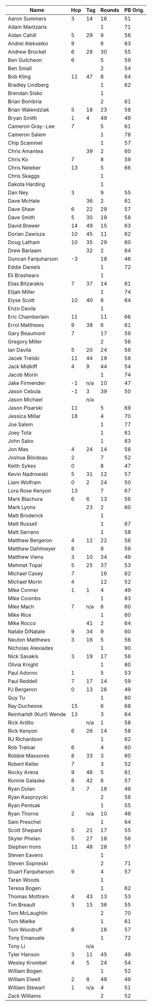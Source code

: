 <!---<style type="text/css">
.tg  {border-collapse:collapse;border-color:#ccc;border-spacing:0;}
.tg td{background-color:#fff;border-color:#ccc;border-style:solid;border-width:1px;color:#333;
  font-family:Arial, sans-serif;font-size:14px;overflow:hidden;padding:10px 5px;word-break:normal;}
.tg th{background-color:#f0f0f0;border-color:#ccc;border-style:solid;border-width:1px;color:#333;
  font-family:Arial, sans-serif;font-size:14px;font-weight:normal;overflow:hidden;padding:10px 5px;word-break:normal;}
.tg .tg-3obw{background-color:#3531ff;color:#ffffff;font-weight:bold;position:-webkit-sticky;position:sticky;text-align:left;
  top:-1px;vertical-align:bottom;will-change:transform}
.tg .tg-7zrl{text-align:left;vertical-align:bottom}
.tg-sort-header::-moz-selection{background:0 0}
.tg-sort-header::selection{background:0 0}.tg-sort-header{cursor:pointer}
.tg-sort-header:after{content:'';float:right;margin-top:7px;border-width:0 5px 5px;border-style:solid;
  border-color:#404040 transparent;visibility:hidden}
.tg-sort-header:hover:after{visibility:visible}
.tg-sort-asc:after,.tg-sort-asc:hover:after,.tg-sort-desc:after{visibility:visible;opacity:.4}
.tg-sort-desc:after{border-bottom:none;border-width:5px 5px 0}@media screen and (max-width: 767px) {.tg {width: auto !important;}.tg col {width: auto !important;}.tg-wrap {overflow-x: auto;-webkit-overflow-scrolling: touch;}}</style>--->
<div class="tg-wrap"><table id="tg-Q4Sw2" class="tg"><thead>
  <tr>
    <th class="tg-3obw">Name</th>
    <th class="tg-3obw">Hcp</th>
    <th class="tg-3obw">Tag</th>
    <th class="tg-3obw">Rounds</th>
    <th class="tg-3obw">PB Orig.</th>
  </tr></thead>
<tbody>
  <tr>
    <td class="tg-7zrl">Aaron Summers</td>
    <td class="tg-7zrl">3</td>
    <td class="tg-7zrl">14</td>
    <td class="tg-7zrl">16</td>
    <td class="tg-7zrl">51</td>
  </tr>
  <tr>
    <td class="tg-7zrl">Adam Mantzaris</td>
    <td class="tg-7zrl"></td>
    <td class="tg-7zrl"></td>
    <td class="tg-7zrl">1</td>
    <td class="tg-7zrl">71</td>
  </tr>
  <tr>
    <td class="tg-7zrl">Aidan Cahill</td>
    <td class="tg-7zrl">5</td>
    <td class="tg-7zrl">29</td>
    <td class="tg-7zrl">9</td>
    <td class="tg-7zrl">56</td>
  </tr>
  <tr>
    <td class="tg-7zrl">Andrei Alekseiko</td>
    <td class="tg-7zrl">9</td>
    <td class="tg-7zrl"></td>
    <td class="tg-7zrl">6</td>
    <td class="tg-7zrl">63</td>
  </tr>
  <tr>
    <td class="tg-7zrl">Andrew Brocket</td>
    <td class="tg-7zrl">6</td>
    <td class="tg-7zrl">28</td>
    <td class="tg-7zrl">30</td>
    <td class="tg-7zrl">55</td>
  </tr>
  <tr>
    <td class="tg-7zrl">Ben Gutcheon</td>
    <td class="tg-7zrl">6</td>
    <td class="tg-7zrl"></td>
    <td class="tg-7zrl">5</td>
    <td class="tg-7zrl">59</td>
  </tr>
  <tr>
    <td class="tg-7zrl">Ben Small</td>
    <td class="tg-7zrl"></td>
    <td class="tg-7zrl"></td>
    <td class="tg-7zrl">2</td>
    <td class="tg-7zrl">54</td>
  </tr>
  <tr>
    <td class="tg-7zrl">Bob Kling</td>
    <td class="tg-7zrl">11</td>
    <td class="tg-7zrl">47</td>
    <td class="tg-7zrl">8</td>
    <td class="tg-7zrl">64</td>
  </tr>
  <tr>
    <td class="tg-7zrl">Bradley Lindberg</td>
    <td class="tg-7zrl"></td>
    <td class="tg-7zrl"></td>
    <td class="tg-7zrl">1</td>
    <td class="tg-7zrl">62</td>
  </tr>
  <tr>
    <td class="tg-7zrl">Brendan Sisko</td>
    <td class="tg-7zrl"></td>
    <td class="tg-7zrl"></td>
    <td class="tg-7zrl">1</td>
    <td class="tg-7zrl"></td>
  </tr>
  <tr>
    <td class="tg-7zrl">Brian Bombria</td>
    <td class="tg-7zrl"></td>
    <td class="tg-7zrl"></td>
    <td class="tg-7zrl">2</td>
    <td class="tg-7zrl">61</td>
  </tr>
  <tr>
    <td class="tg-7zrl">Brian Walendziak</td>
    <td class="tg-7zrl">5</td>
    <td class="tg-7zrl">18</td>
    <td class="tg-7zrl">23</td>
    <td class="tg-7zrl">58</td>
  </tr>
  <tr>
    <td class="tg-7zrl">Bryan Smith</td>
    <td class="tg-7zrl">1</td>
    <td class="tg-7zrl">4</td>
    <td class="tg-7zrl">49</td>
    <td class="tg-7zrl">49</td>
  </tr>
  <tr>
    <td class="tg-7zrl">Cameron Gray-Lee</td>
    <td class="tg-7zrl">7</td>
    <td class="tg-7zrl"></td>
    <td class="tg-7zrl">5</td>
    <td class="tg-7zrl">61</td>
  </tr>
  <tr>
    <td class="tg-7zrl">Cameron Salem</td>
    <td class="tg-7zrl"></td>
    <td class="tg-7zrl"></td>
    <td class="tg-7zrl">1</td>
    <td class="tg-7zrl">78</td>
  </tr>
  <tr>
    <td class="tg-7zrl">Chip Scammel</td>
    <td class="tg-7zrl"></td>
    <td class="tg-7zrl"></td>
    <td class="tg-7zrl">1</td>
    <td class="tg-7zrl">57</td>
  </tr>
  <tr>
    <td class="tg-7zrl">Chris Amantea</td>
    <td class="tg-7zrl"></td>
    <td class="tg-7zrl">39</td>
    <td class="tg-7zrl">2</td>
    <td class="tg-7zrl">60</td>
  </tr>
  <tr>
    <td class="tg-7zrl">Chris Ko</td>
    <td class="tg-7zrl">7</td>
    <td class="tg-7zrl"></td>
    <td class="tg-7zrl">8</td>
    <td class="tg-7zrl">59</td>
  </tr>
  <tr>
    <td class="tg-7zrl">Chris Neleber</td>
    <td class="tg-7zrl">13</td>
    <td class="tg-7zrl"></td>
    <td class="tg-7zrl">5</td>
    <td class="tg-7zrl">66</td>
  </tr>
  <tr>
    <td class="tg-7zrl">Chris Skaggs</td>
    <td class="tg-7zrl"></td>
    <td class="tg-7zrl"></td>
    <td class="tg-7zrl">1</td>
    <td class="tg-7zrl"></td>
  </tr>
  <tr>
    <td class="tg-7zrl">Dakota Harding</td>
    <td class="tg-7zrl"></td>
    <td class="tg-7zrl"></td>
    <td class="tg-7zrl">1</td>
    <td class="tg-7zrl"></td>
  </tr>
  <tr>
    <td class="tg-7zrl">Dan Ney</td>
    <td class="tg-7zrl">3</td>
    <td class="tg-7zrl"></td>
    <td class="tg-7zrl">9</td>
    <td class="tg-7zrl">55</td>
  </tr>
  <tr>
    <td class="tg-7zrl">Dave McHale</td>
    <td class="tg-7zrl"></td>
    <td class="tg-7zrl">36</td>
    <td class="tg-7zrl">2</td>
    <td class="tg-7zrl">61</td>
  </tr>
  <tr>
    <td class="tg-7zrl">Dave Shaw</td>
    <td class="tg-7zrl">6</td>
    <td class="tg-7zrl">22</td>
    <td class="tg-7zrl">29</td>
    <td class="tg-7zrl">57</td>
  </tr>
  <tr>
    <td class="tg-7zrl">Dave Smith</td>
    <td class="tg-7zrl">5</td>
    <td class="tg-7zrl">30</td>
    <td class="tg-7zrl">19</td>
    <td class="tg-7zrl">58</td>
  </tr>
  <tr>
    <td class="tg-7zrl">David Brewer</td>
    <td class="tg-7zrl">14</td>
    <td class="tg-7zrl">49</td>
    <td class="tg-7zrl">15</td>
    <td class="tg-7zrl">63</td>
  </tr>
  <tr>
    <td class="tg-7zrl">Dorian Zawisza</td>
    <td class="tg-7zrl">10</td>
    <td class="tg-7zrl">45</td>
    <td class="tg-7zrl">11</td>
    <td class="tg-7zrl">62</td>
  </tr>
  <tr>
    <td class="tg-7zrl">Doug Latham</td>
    <td class="tg-7zrl">10</td>
    <td class="tg-7zrl">35</td>
    <td class="tg-7zrl">29</td>
    <td class="tg-7zrl">60</td>
  </tr>
  <tr>
    <td class="tg-7zrl">Drew Barlaam</td>
    <td class="tg-7zrl"></td>
    <td class="tg-7zrl">32</td>
    <td class="tg-7zrl">2</td>
    <td class="tg-7zrl">64</td>
  </tr>
  <tr>
    <td class="tg-7zrl">Duncan Farquharson</td>
    <td class="tg-7zrl">-3</td>
    <td class="tg-7zrl"></td>
    <td class="tg-7zrl">18</td>
    <td class="tg-7zrl">46</td>
  </tr>
  <tr>
    <td class="tg-7zrl">Eddie Daniels</td>
    <td class="tg-7zrl"></td>
    <td class="tg-7zrl"></td>
    <td class="tg-7zrl">1</td>
    <td class="tg-7zrl">72</td>
  </tr>
  <tr>
    <td class="tg-7zrl">Eli Brashears</td>
    <td class="tg-7zrl"></td>
    <td class="tg-7zrl"></td>
    <td class="tg-7zrl">1</td>
    <td class="tg-7zrl"></td>
  </tr>
  <tr>
    <td class="tg-7zrl">Elias Bitzarakis</td>
    <td class="tg-7zrl">7</td>
    <td class="tg-7zrl">37</td>
    <td class="tg-7zrl">14</td>
    <td class="tg-7zrl">61</td>
  </tr>
  <tr>
    <td class="tg-7zrl">Elijah Miller</td>
    <td class="tg-7zrl"></td>
    <td class="tg-7zrl"></td>
    <td class="tg-7zrl">1</td>
    <td class="tg-7zrl">74</td>
  </tr>
  <tr>
    <td class="tg-7zrl">Elyse Scott</td>
    <td class="tg-7zrl">10</td>
    <td class="tg-7zrl">40</td>
    <td class="tg-7zrl">8</td>
    <td class="tg-7zrl">64</td>
  </tr>
  <tr>
    <td class="tg-7zrl">Enzo Davila</td>
    <td class="tg-7zrl"></td>
    <td class="tg-7zrl"></td>
    <td class="tg-7zrl">1</td>
    <td class="tg-7zrl"></td>
  </tr>
  <tr>
    <td class="tg-7zrl">Eric Chamberlain</td>
    <td class="tg-7zrl">11</td>
    <td class="tg-7zrl"></td>
    <td class="tg-7zrl">11</td>
    <td class="tg-7zrl">66</td>
  </tr>
  <tr>
    <td class="tg-7zrl">Errol Matthews</td>
    <td class="tg-7zrl">9</td>
    <td class="tg-7zrl">38</td>
    <td class="tg-7zrl">6</td>
    <td class="tg-7zrl">61</td>
  </tr>
  <tr>
    <td class="tg-7zrl">Gary Beaumont</td>
    <td class="tg-7zrl">7</td>
    <td class="tg-7zrl"></td>
    <td class="tg-7zrl">17</td>
    <td class="tg-7zrl">59</td>
  </tr>
  <tr>
    <td class="tg-7zrl">Gregory Miller</td>
    <td class="tg-7zrl"></td>
    <td class="tg-7zrl"></td>
    <td class="tg-7zrl">2</td>
    <td class="tg-7zrl">56</td>
  </tr>
  <tr>
    <td class="tg-7zrl">Ian Davila</td>
    <td class="tg-7zrl">5</td>
    <td class="tg-7zrl">20</td>
    <td class="tg-7zrl">24</td>
    <td class="tg-7zrl">56</td>
  </tr>
  <tr>
    <td class="tg-7zrl">Jacek Trelski</td>
    <td class="tg-7zrl">11</td>
    <td class="tg-7zrl">44</td>
    <td class="tg-7zrl">19</td>
    <td class="tg-7zrl">58</td>
  </tr>
  <tr>
    <td class="tg-7zrl">Jack Midkiff</td>
    <td class="tg-7zrl">4</td>
    <td class="tg-7zrl">9</td>
    <td class="tg-7zrl">44</td>
    <td class="tg-7zrl">54</td>
  </tr>
  <tr>
    <td class="tg-7zrl">Jacob Morin</td>
    <td class="tg-7zrl"></td>
    <td class="tg-7zrl"></td>
    <td class="tg-7zrl">1</td>
    <td class="tg-7zrl">74</td>
  </tr>
  <tr>
    <td class="tg-7zrl">Jake Firmender</td>
    <td class="tg-7zrl">-1</td>
    <td class="tg-7zrl">n/a</td>
    <td class="tg-7zrl">10</td>
    <td class="tg-7zrl">47</td>
  </tr>
  <tr>
    <td class="tg-7zrl">Jason Cebula</td>
    <td class="tg-7zrl">-1</td>
    <td class="tg-7zrl">3</td>
    <td class="tg-7zrl">39</td>
    <td class="tg-7zrl">50</td>
  </tr>
  <tr>
    <td class="tg-7zrl">Jason Michael</td>
    <td class="tg-7zrl"></td>
    <td class="tg-7zrl">n/a</td>
    <td class="tg-7zrl"></td>
    <td class="tg-7zrl"></td>
  </tr>
  <tr>
    <td class="tg-7zrl">Jason Pisarski</td>
    <td class="tg-7zrl">11</td>
    <td class="tg-7zrl"></td>
    <td class="tg-7zrl">5</td>
    <td class="tg-7zrl">69</td>
  </tr>
  <tr>
    <td class="tg-7zrl">Jessica Millar</td>
    <td class="tg-7zrl">18</td>
    <td class="tg-7zrl"></td>
    <td class="tg-7zrl">4</td>
    <td class="tg-7zrl">70</td>
  </tr>
  <tr>
    <td class="tg-7zrl">Joe Salem</td>
    <td class="tg-7zrl"></td>
    <td class="tg-7zrl"></td>
    <td class="tg-7zrl">1</td>
    <td class="tg-7zrl">77</td>
  </tr>
  <tr>
    <td class="tg-7zrl">Joey Tota</td>
    <td class="tg-7zrl"></td>
    <td class="tg-7zrl"></td>
    <td class="tg-7zrl">1</td>
    <td class="tg-7zrl">61</td>
  </tr>
  <tr>
    <td class="tg-7zrl">John Sabo</td>
    <td class="tg-7zrl"></td>
    <td class="tg-7zrl"></td>
    <td class="tg-7zrl">1</td>
    <td class="tg-7zrl">63</td>
  </tr>
  <tr>
    <td class="tg-7zrl">Jon Mas</td>
    <td class="tg-7zrl">4</td>
    <td class="tg-7zrl">24</td>
    <td class="tg-7zrl">14</td>
    <td class="tg-7zrl">56</td>
  </tr>
  <tr>
    <td class="tg-7zrl">Joshua Bilodeau</td>
    <td class="tg-7zrl">2</td>
    <td class="tg-7zrl"></td>
    <td class="tg-7zrl">7</td>
    <td class="tg-7zrl">52</td>
  </tr>
  <tr>
    <td class="tg-7zrl">Keith Sykes</td>
    <td class="tg-7zrl">0</td>
    <td class="tg-7zrl"></td>
    <td class="tg-7zrl">8</td>
    <td class="tg-7zrl">47</td>
  </tr>
  <tr>
    <td class="tg-7zrl">Kevin Nadrowski</td>
    <td class="tg-7zrl">5</td>
    <td class="tg-7zrl">31</td>
    <td class="tg-7zrl">12</td>
    <td class="tg-7zrl">57</td>
  </tr>
  <tr>
    <td class="tg-7zrl">Liam Wolfram</td>
    <td class="tg-7zrl">0</td>
    <td class="tg-7zrl">2</td>
    <td class="tg-7zrl">24</td>
    <td class="tg-7zrl">50</td>
  </tr>
  <tr>
    <td class="tg-7zrl">Lora Rose Kenyon</td>
    <td class="tg-7zrl">13</td>
    <td class="tg-7zrl"></td>
    <td class="tg-7zrl">7</td>
    <td class="tg-7zrl">67</td>
  </tr>
  <tr>
    <td class="tg-7zrl">Mark Blachura</td>
    <td class="tg-7zrl">6</td>
    <td class="tg-7zrl">6</td>
    <td class="tg-7zrl">13</td>
    <td class="tg-7zrl">56</td>
  </tr>
  <tr>
    <td class="tg-7zrl">Mark Lyons</td>
    <td class="tg-7zrl"></td>
    <td class="tg-7zrl">23</td>
    <td class="tg-7zrl">2</td>
    <td class="tg-7zrl">60</td>
  </tr>
  <tr>
    <td class="tg-7zrl">Matt Broderick</td>
    <td class="tg-7zrl"></td>
    <td class="tg-7zrl"></td>
    <td class="tg-7zrl">1</td>
    <td class="tg-7zrl"></td>
  </tr>
  <tr>
    <td class="tg-7zrl">Matt Russell</td>
    <td class="tg-7zrl"></td>
    <td class="tg-7zrl"></td>
    <td class="tg-7zrl">1</td>
    <td class="tg-7zrl">67</td>
  </tr>
  <tr>
    <td class="tg-7zrl">Matt Serrano</td>
    <td class="tg-7zrl"></td>
    <td class="tg-7zrl"></td>
    <td class="tg-7zrl">1</td>
    <td class="tg-7zrl">58</td>
  </tr>
  <tr>
    <td class="tg-7zrl">Matthew Bergeron</td>
    <td class="tg-7zrl">4</td>
    <td class="tg-7zrl">12</td>
    <td class="tg-7zrl">22</td>
    <td class="tg-7zrl">56</td>
  </tr>
  <tr>
    <td class="tg-7zrl">Matthew Dahlmeyer</td>
    <td class="tg-7zrl">8</td>
    <td class="tg-7zrl"></td>
    <td class="tg-7zrl">9</td>
    <td class="tg-7zrl">59</td>
  </tr>
  <tr>
    <td class="tg-7zrl">Matthew Viens</td>
    <td class="tg-7zrl">3</td>
    <td class="tg-7zrl">10</td>
    <td class="tg-7zrl">34</td>
    <td class="tg-7zrl">49</td>
  </tr>
  <tr>
    <td class="tg-7zrl">Mehmet Topal</td>
    <td class="tg-7zrl">5</td>
    <td class="tg-7zrl">25</td>
    <td class="tg-7zrl">37</td>
    <td class="tg-7zrl">53</td>
  </tr>
  <tr>
    <td class="tg-7zrl">Michael Casey</td>
    <td class="tg-7zrl">7</td>
    <td class="tg-7zrl"></td>
    <td class="tg-7zrl">16</td>
    <td class="tg-7zrl">62</td>
  </tr>
  <tr>
    <td class="tg-7zrl">Michael Morin</td>
    <td class="tg-7zrl">4</td>
    <td class="tg-7zrl"></td>
    <td class="tg-7zrl">12</td>
    <td class="tg-7zrl">52</td>
  </tr>
  <tr>
    <td class="tg-7zrl">Mike Conner</td>
    <td class="tg-7zrl">1</td>
    <td class="tg-7zrl">1</td>
    <td class="tg-7zrl">4</td>
    <td class="tg-7zrl">49</td>
  </tr>
  <tr>
    <td class="tg-7zrl">Mike Coombs</td>
    <td class="tg-7zrl"></td>
    <td class="tg-7zrl"></td>
    <td class="tg-7zrl">1</td>
    <td class="tg-7zrl">83</td>
  </tr>
  <tr>
    <td class="tg-7zrl">Mike Mach</td>
    <td class="tg-7zrl">7</td>
    <td class="tg-7zrl">n/a</td>
    <td class="tg-7zrl">6</td>
    <td class="tg-7zrl">60</td>
  </tr>
  <tr>
    <td class="tg-7zrl">Mike Rice</td>
    <td class="tg-7zrl"></td>
    <td class="tg-7zrl"></td>
    <td class="tg-7zrl">1</td>
    <td class="tg-7zrl">60</td>
  </tr>
  <tr>
    <td class="tg-7zrl">Mike Rocco</td>
    <td class="tg-7zrl"></td>
    <td class="tg-7zrl">41</td>
    <td class="tg-7zrl">2</td>
    <td class="tg-7zrl">64</td>
  </tr>
  <tr>
    <td class="tg-7zrl">Natale DiNatale</td>
    <td class="tg-7zrl">9</td>
    <td class="tg-7zrl">34</td>
    <td class="tg-7zrl">9</td>
    <td class="tg-7zrl">60</td>
  </tr>
  <tr>
    <td class="tg-7zrl">Neuton Matthews</td>
    <td class="tg-7zrl">3</td>
    <td class="tg-7zrl">16</td>
    <td class="tg-7zrl">5</td>
    <td class="tg-7zrl">56</td>
  </tr>
  <tr>
    <td class="tg-7zrl">Nicholas Alexiades</td>
    <td class="tg-7zrl"></td>
    <td class="tg-7zrl"></td>
    <td class="tg-7zrl">1</td>
    <td class="tg-7zrl">90</td>
  </tr>
  <tr>
    <td class="tg-7zrl">Nick Savakis</td>
    <td class="tg-7zrl">3</td>
    <td class="tg-7zrl">19</td>
    <td class="tg-7zrl">17</td>
    <td class="tg-7zrl">56</td>
  </tr>
  <tr>
    <td class="tg-7zrl">Olivia Knight</td>
    <td class="tg-7zrl"></td>
    <td class="tg-7zrl"></td>
    <td class="tg-7zrl">1</td>
    <td class="tg-7zrl">80</td>
  </tr>
  <tr>
    <td class="tg-7zrl">Paul Adorno</td>
    <td class="tg-7zrl">1</td>
    <td class="tg-7zrl"></td>
    <td class="tg-7zrl">5</td>
    <td class="tg-7zrl">53</td>
  </tr>
  <tr>
    <td class="tg-7zrl">Paul Reddell</td>
    <td class="tg-7zrl">7</td>
    <td class="tg-7zrl">17</td>
    <td class="tg-7zrl">14</td>
    <td class="tg-7zrl">59</td>
  </tr>
  <tr>
    <td class="tg-7zrl">PJ Bergeron</td>
    <td class="tg-7zrl">0</td>
    <td class="tg-7zrl">13</td>
    <td class="tg-7zrl">26</td>
    <td class="tg-7zrl">49</td>
  </tr>
  <tr>
    <td class="tg-7zrl">Quy Tu</td>
    <td class="tg-7zrl"></td>
    <td class="tg-7zrl"></td>
    <td class="tg-7zrl">1</td>
    <td class="tg-7zrl">80</td>
  </tr>
  <tr>
    <td class="tg-7zrl">Ray Duchesne</td>
    <td class="tg-7zrl">15</td>
    <td class="tg-7zrl"></td>
    <td class="tg-7zrl">6</td>
    <td class="tg-7zrl">68</td>
  </tr>
  <tr>
    <td class="tg-7zrl">Reinhartdt (Kurt) Wende</td>
    <td class="tg-7zrl">13</td>
    <td class="tg-7zrl"></td>
    <td class="tg-7zrl">3</td>
    <td class="tg-7zrl">64</td>
  </tr>
  <tr>
    <td class="tg-7zrl">Rick Ardito</td>
    <td class="tg-7zrl"></td>
    <td class="tg-7zrl">n/a</td>
    <td class="tg-7zrl">1</td>
    <td class="tg-7zrl">58</td>
  </tr>
  <tr>
    <td class="tg-7zrl">Rick Kenyon</td>
    <td class="tg-7zrl">6</td>
    <td class="tg-7zrl">26</td>
    <td class="tg-7zrl">14</td>
    <td class="tg-7zrl">58</td>
  </tr>
  <tr>
    <td class="tg-7zrl">RJ Richardson</td>
    <td class="tg-7zrl"></td>
    <td class="tg-7zrl"></td>
    <td class="tg-7zrl">1</td>
    <td class="tg-7zrl">62</td>
  </tr>
  <tr>
    <td class="tg-7zrl">Rob Treloar</td>
    <td class="tg-7zrl">6</td>
    <td class="tg-7zrl"></td>
    <td class="tg-7zrl">4</td>
    <td class="tg-7zrl">60</td>
  </tr>
  <tr>
    <td class="tg-7zrl">Robbie Massores</td>
    <td class="tg-7zrl">8</td>
    <td class="tg-7zrl">33</td>
    <td class="tg-7zrl">3</td>
    <td class="tg-7zrl">60</td>
  </tr>
  <tr>
    <td class="tg-7zrl">Robert Keller</td>
    <td class="tg-7zrl">7</td>
    <td class="tg-7zrl"></td>
    <td class="tg-7zrl">3</td>
    <td class="tg-7zrl">52</td>
  </tr>
  <tr>
    <td class="tg-7zrl">Rocky Arena</td>
    <td class="tg-7zrl">9</td>
    <td class="tg-7zrl">46</td>
    <td class="tg-7zrl">5</td>
    <td class="tg-7zrl">61</td>
  </tr>
  <tr>
    <td class="tg-7zrl">Ronnie Galaske</td>
    <td class="tg-7zrl">8</td>
    <td class="tg-7zrl">42</td>
    <td class="tg-7zrl">6</td>
    <td class="tg-7zrl">57</td>
  </tr>
  <tr>
    <td class="tg-7zrl">Ryan Dolan</td>
    <td class="tg-7zrl">3</td>
    <td class="tg-7zrl">7</td>
    <td class="tg-7zrl">16</td>
    <td class="tg-7zrl">49</td>
  </tr>
  <tr>
    <td class="tg-7zrl">Ryan Kasprzycki</td>
    <td class="tg-7zrl"></td>
    <td class="tg-7zrl"></td>
    <td class="tg-7zrl">2</td>
    <td class="tg-7zrl">56</td>
  </tr>
  <tr>
    <td class="tg-7zrl">Ryan Pentsak</td>
    <td class="tg-7zrl"></td>
    <td class="tg-7zrl"></td>
    <td class="tg-7zrl">1</td>
    <td class="tg-7zrl">55</td>
  </tr>
  <tr>
    <td class="tg-7zrl">Ryan Thorne</td>
    <td class="tg-7zrl">2</td>
    <td class="tg-7zrl">n/a</td>
    <td class="tg-7zrl">10</td>
    <td class="tg-7zrl">49</td>
  </tr>
  <tr>
    <td class="tg-7zrl">Sam Preschel</td>
    <td class="tg-7zrl"></td>
    <td class="tg-7zrl"></td>
    <td class="tg-7zrl">1</td>
    <td class="tg-7zrl">64</td>
  </tr>
  <tr>
    <td class="tg-7zrl">Scott Shepard</td>
    <td class="tg-7zrl">5</td>
    <td class="tg-7zrl">21</td>
    <td class="tg-7zrl">17</td>
    <td class="tg-7zrl">55</td>
  </tr>
  <tr>
    <td class="tg-7zrl">Skyler Phelan</td>
    <td class="tg-7zrl">5</td>
    <td class="tg-7zrl">27</td>
    <td class="tg-7zrl">18</td>
    <td class="tg-7zrl">56</td>
  </tr>
  <tr>
    <td class="tg-7zrl">Stephen Irons</td>
    <td class="tg-7zrl">11</td>
    <td class="tg-7zrl">48</td>
    <td class="tg-7zrl">28</td>
    <td class="tg-7zrl">57</td>
  </tr>
  <tr>
    <td class="tg-7zrl">Steven Eavens</td>
    <td class="tg-7zrl"></td>
    <td class="tg-7zrl"></td>
    <td class="tg-7zrl">1</td>
    <td class="tg-7zrl"></td>
  </tr>
  <tr>
    <td class="tg-7zrl">Steven Sopneski</td>
    <td class="tg-7zrl"></td>
    <td class="tg-7zrl"></td>
    <td class="tg-7zrl">2</td>
    <td class="tg-7zrl">71</td>
  </tr>
  <tr>
    <td class="tg-7zrl">Stuart Farquharson</td>
    <td class="tg-7zrl">9</td>
    <td class="tg-7zrl"></td>
    <td class="tg-7zrl">4</td>
    <td class="tg-7zrl">57</td>
  </tr>
  <tr>
    <td class="tg-7zrl">Taran Woods</td>
    <td class="tg-7zrl"></td>
    <td class="tg-7zrl"></td>
    <td class="tg-7zrl">1</td>
    <td class="tg-7zrl"></td>
  </tr>
  <tr>
    <td class="tg-7zrl">Teresa Bogen</td>
    <td class="tg-7zrl"></td>
    <td class="tg-7zrl"></td>
    <td class="tg-7zrl">1</td>
    <td class="tg-7zrl">62</td>
  </tr>
  <tr>
    <td class="tg-7zrl">Thomas Mottram</td>
    <td class="tg-7zrl">4</td>
    <td class="tg-7zrl">43</td>
    <td class="tg-7zrl">13</td>
    <td class="tg-7zrl">53</td>
  </tr>
  <tr>
    <td class="tg-7zrl">Tim Breault</td>
    <td class="tg-7zrl">3</td>
    <td class="tg-7zrl">15</td>
    <td class="tg-7zrl">36</td>
    <td class="tg-7zrl">55</td>
  </tr>
  <tr>
    <td class="tg-7zrl">Tom McLaughlin</td>
    <td class="tg-7zrl"></td>
    <td class="tg-7zrl"></td>
    <td class="tg-7zrl">2</td>
    <td class="tg-7zrl">70</td>
  </tr>
  <tr>
    <td class="tg-7zrl">Tom Mielke</td>
    <td class="tg-7zrl"></td>
    <td class="tg-7zrl"></td>
    <td class="tg-7zrl">1</td>
    <td class="tg-7zrl">61</td>
  </tr>
  <tr>
    <td class="tg-7zrl">Tom Woodruff</td>
    <td class="tg-7zrl">8</td>
    <td class="tg-7zrl"></td>
    <td class="tg-7zrl">16</td>
    <td class="tg-7zrl">57</td>
  </tr>
  <tr>
    <td class="tg-7zrl">Tony Emanuele</td>
    <td class="tg-7zrl"></td>
    <td class="tg-7zrl"></td>
    <td class="tg-7zrl">1</td>
    <td class="tg-7zrl">72</td>
  </tr>
  <tr>
    <td class="tg-7zrl">Tony Li</td>
    <td class="tg-7zrl"></td>
    <td class="tg-7zrl">n/a</td>
    <td class="tg-7zrl"></td>
    <td class="tg-7zrl"></td>
  </tr>
  <tr>
    <td class="tg-7zrl">Tyler Hanson</td>
    <td class="tg-7zrl">3</td>
    <td class="tg-7zrl">11</td>
    <td class="tg-7zrl">45</td>
    <td class="tg-7zrl">49</td>
  </tr>
  <tr>
    <td class="tg-7zrl">Wesley Krombel</td>
    <td class="tg-7zrl">4</td>
    <td class="tg-7zrl">5</td>
    <td class="tg-7zrl">24</td>
    <td class="tg-7zrl">54</td>
  </tr>
  <tr>
    <td class="tg-7zrl">William Bogen</td>
    <td class="tg-7zrl"></td>
    <td class="tg-7zrl"></td>
    <td class="tg-7zrl">1</td>
    <td class="tg-7zrl">52</td>
  </tr>
  <tr>
    <td class="tg-7zrl">William Elwell</td>
    <td class="tg-7zrl">2</td>
    <td class="tg-7zrl">8</td>
    <td class="tg-7zrl">49</td>
    <td class="tg-7zrl">49</td>
  </tr>
  <tr>
    <td class="tg-7zrl">William Stewart</td>
    <td class="tg-7zrl">1</td>
    <td class="tg-7zrl">n/a</td>
    <td class="tg-7zrl">4</td>
    <td class="tg-7zrl">51</td>
  </tr>
  <tr>
    <td class="tg-7zrl">Zack Williams</td>
    <td class="tg-7zrl"></td>
    <td class="tg-7zrl"></td>
    <td class="tg-7zrl">2</td>
    <td class="tg-7zrl">52</td>
  </tr>
</tbody></table></div>
<script charset="utf-8">var TGSort=window.TGSort||function(n){"use strict";function r(n){return n?n.length:0}function t(n,t,e,o=0){for(e=r(n);o<e;++o)t(n[o],o)}function e(n){return n.split("").reverse().join("")}function o(n){var e=n[0];return t(n,function(n){for(;!n.startsWith(e);)e=e.substring(0,r(e)-1)}),r(e)}function u(n,r,e=[]){return t(n,function(n){r(n)&&e.push(n)}),e}var a=parseFloat;function i(n,r){return function(t){var e="";return t.replace(n,function(n,t,o){return e=t.replace(r,"")+"."+(o||"").substring(1)}),a(e)}}var s=i(/^(?:\s*)([+-]?(?:\d+)(?:,\d{3})*)(\.\d*)?$/g,/,/g),c=i(/^(?:\s*)([+-]?(?:\d+)(?:\.\d{3})*)(,\d*)?$/g,/\./g);function f(n){var t=a(n);return!isNaN(t)&&r(""+t)+1>=r(n)?t:NaN}function d(n){var e=[],o=n;return t([f,s,c],function(u){var a=[],i=[];t(n,function(n,r){r=u(n),a.push(r),r||i.push(n)}),r(i)<r(o)&&(o=i,e=a)}),r(u(o,function(n){return n==o[0]}))==r(o)?e:[]}function v(n){if("TABLE"==n.nodeName){for(var a=function(r){var e,o,u=[],a=[];return function n(r,e){e(r),t(r.childNodes,function(r){n(r,e)})}(n,function(n){"TR"==(o=n.nodeName)?(e=[],u.push(e),a.push(n)):"TD"!=o&&"TH"!=o||e.push(n)}),[u,a]}(),i=a[0],s=a[1],c=r(i),f=c>1&&r(i[0])<r(i[1])?1:0,v=f+1,p=i[f],h=r(p),l=[],g=[],N=[],m=v;m<c;++m){for(var T=0;T<h;++T){r(g)<h&&g.push([]);var C=i[m][T],L=C.textContent||C.innerText||"";g[T].push(L.trim())}N.push(m-v)}t(p,function(n,t){l[t]=0;var a=n.classList;a.add("tg-sort-header"),n.addEventListener("click",function(){var n=l[t];!function(){for(var n=0;n<h;++n){var r=p[n].classList;r.remove("tg-sort-asc"),r.remove("tg-sort-desc"),l[n]=0}}(),(n=1==n?-1:+!n)&&a.add(n>0?"tg-sort-asc":"tg-sort-desc"),l[t]=n;var i,f=g[t],m=function(r,t){return n*f[r].localeCompare(f[t])||n*(r-t)},T=function(n){var t=d(n);if(!r(t)){var u=o(n),a=o(n.map(e));t=d(n.map(function(n){return n.substring(u,r(n)-a)}))}return t}(f);(r(T)||r(T=r(u(i=f.map(Date.parse),isNaN))?[]:i))&&(m=function(r,t){var e=T[r],o=T[t],u=isNaN(e),a=isNaN(o);return u&&a?0:u?-n:a?n:e>o?n:e<o?-n:n*(r-t)});var C,L=N.slice();L.sort(m);for(var E=v;E<c;++E)(C=s[E].parentNode).removeChild(s[E]);for(E=v;E<c;++E)C.appendChild(s[v+L[E-v]])})})}}n.addEventListener("DOMContentLoaded",function(){for(var t=n.getElementsByClassName("tg"),e=0;e<r(t);++e)try{v(t[e])}catch(n){}})}(document)</script>
